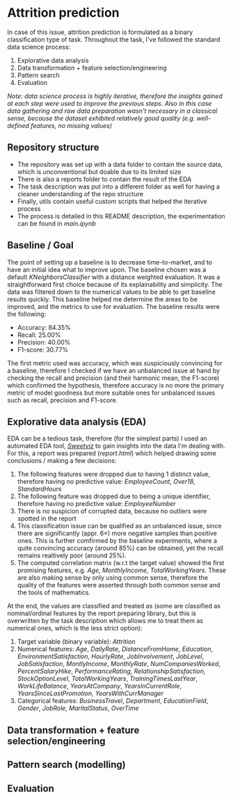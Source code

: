 # Attrition prediction

In case of this issue, attrition prediction is formulated as a binary classification type of task. Throughout the task, I've followed the standard data science process:
1. Explorative data analysis
2. Data transformation + feature selection/engineering
3. Pattern search
4. Evaluation

*Note: data science process is highly iterative, therefore the insights gained at each step were used to improve the previous steps. Also in this case data gathering and raw data preparation wasn't necessary in a classical sense, because the dataset exhibited relatively good quality (e.g. well-defined features, no missing values)*

## Repository structure

- The repository was set up with a data folder to contain the source data, which is unconventional but doable due to its limited size
- There is also a reports folder to contain the result of the EDA
- The task description was put into a different folder as well for having a cleaner understanding of the repo structure
- Finally, utils contain useful custom scripts that helped the iterative process
- The process is detailed in this README description, the experimentation can be found in *main.ipynb*

## Baseline / Goal

The point of setting up a baseline is to decrease time-to-market, and to have an initial idea what to improve upon. The baseline chosen was a default *KNeighborsClassifier* with a distance weighted evaluation. It was a straightforward first choice because of its explainability and simplicity. The data was filtered down to the numerical values to be able to get baseline results quickly. This baseline helped me determine the areas to be improved, and the metrics to use for evaluation. The baseline results were the following:
- Accuracy: 84.35%
- Recall: 25.00%
- Precision: 40.00%
- F1-score: 30.77%

The first metric used was accuracy, which was suspiciously convincing for a baseline, therefore I checked if we have an unbalanced issue at hand by checking the recall and precision (and their harmonic mean, the F1-score) which confirmed the hypothesis, therefore accuracy is no more the primary metric of model goodness but more suitable ones for unbalanced issues such as recall, precision and F1-score.

## Explorative data analysis (EDA)

EDA can be a tedious task, therefore (for the simplest parts) I used an automated EDA tool, [*Sweetviz*](https://github.com/fbdesignpro/sweetviz "Sweetviz homepage") to gain insights into the data I'm dealing with. For this, a report was prepared (*report.html*) which helped drawing some conclusions / making a few decisions:
1. The following features were dropped due to having 1 distinct value, therefore having no predictive value: *EmployeeCount*, *Over18*, *StandardHours*
2. The following feature was dropped due to being a unique identifier, therefore having no predictive value: *EmployeeNumber*
3. There is no suspicion of corrupted data, because no outliers were spotted in the report
4. This classification issue can be qualified as an unbalanced issue, since there are significantly (appr. 6×) more negative samples than positive ones. This is further comfirmed by the baseline experiments, where a quite convincing accuracy (around 85%) can be obtained, yet the recall remains realtively poor (around 25%).
5. The computed correlation matrix (w.r.t the target value) showed the first promising features, e.g. *Age*, *MonthlyIncome*, *TotalWorkingYears*. These are also making sense by only using common sense, therefore the quality of the features were asserted through both common sense and the tools of mathematics.

At the end, the values are classified and treated as (some are classified as nominal/ordinal features by the report preparing library, but this is overwritten by the task description which allows me to treat them as numerical ones, which is the less strict option):
1. Target variable (binary variable): *Attrition*
2. Numerical features: *Age*, *DailyRate*, *DistanceFromHome*, *Education*, *EnvironmentSatisfaction*, *HourlyRate*, *JobInvolvement*, *JobLevel*, *JobSatisfaction*, *MontlyIncome*, *MonthlyRate*, *NumCompaniesWorked*, *PercentSalaryHike*, *PerformanceRating*, *RelationshipSatisfaction*, *StockOptionLevel*, *TotalWorkingYears*, *TrainingTimesLastYear*, *WorkLifeBalance*, *YearsAtCompany*, *YearsInCurrentRole*, *YearsSinceLastPromotion*, *YearsWithCurrManager*
3. Categorical features: *BusinessTravel*, *Department*, *EducationField*, *Gender*, *JobRole*, *MaritalStatus*, *OverTime*

## Data transformation + feature selection/engineering

## Pattern search (modelling)

## Evaluation
